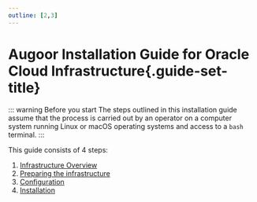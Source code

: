 ```yaml
---
outline: [2,3]
---
```


# Augoor Installation Guide for Oracle Cloud Infrastructure{.guide-set-title}

::: warning Before you start
The steps outlined in this installation guide assume that the process is carried out by an operator on a computer system running Linux or macOS operating systems and access to a `bash` terminal.
:::

This guide consists of 4 steps:

1. [Infrastructure Overview](./infrastructure_overview)
2. [Preparing the infrastructure](./preparing_infrastructure)
3. [Configuration](./configuration)
4. [Installation](./installation)
